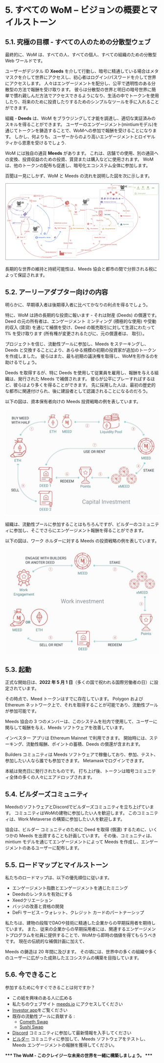 # 5. すべての WoM – ビジョンの概要とマイルストーン

## 5.1. 究極の目標 - すべての人のための分散型ウェブ

最終的に、WoM は、すべての人、すべての個人、すべての組織のための分散型 Web ワールドです。

ユーザーがデジタル ID **Xeeds** を介して行動し、暗号に精通している場合はメタマスクを介して世界にアクセスし、初心者はログイン/パスワードを介して世界にアクセスします。 人々はエンゲージメントを配分し、公平で透明性のある分散型の方法で報酬を受け取ります。 彼らは分散型の世界と明日の暗号世界に簡単で慣れ親しんだ方法でアクセスできるようになり、生活の中でトークンを使用したり、将来のために投資したりするためのシンプルなツールを手に入れることができます。

組織 - **Deeds** は、WoM をブラウジングして才能を調達し、適切な実証済みのスキルを得ることができます。 ユーザーのエンゲージメント(mintiumモデル)を通じてトークンを鋳造することで、WoMへの参加で報酬を受けることになります。 しかし、何よりも、ユーザーからのより高いエンゲージメントとロイヤルティから恩恵を受けるでしょう.

WoM には独自の通貨 **Meeds** があります。 これは、店舗での使用、別の通貨への変換、投資収益のための投資、賃貸または購入などに使用されます。 WoM は、他のトークンの配布も促進し、暗号化エコシステム全体に参加します。

百聞は一見にしかず、WoM と Meeds の流れを説明した図を次に示します。

![WoMとMeedsのフロー](en/img/wom-flows.png)

長期的な世界の維持と持続可能性は、Meeds 協会と都市の間で分担される税によって保証されます。

## 5.2. アーリーアダプター向けの内容

明らかに、早期導入者は後期導入者に比べてかなりの利点を得るでしょう。

特に、WoM は詩の長期的な投資に報います - それは財産 (Deeds) の償還です。 Deed の元の所有者は、エンゲージメント ミンティング (積極的な使用) や受動的収入 (賃貸) を通じて補償を受け、Deed の販売取引に対して生涯にわたって 1% を受け取ります (所有権が変更されるたびに、元の償還者は、 取引）。

プロジェクトを信じ、流動性プールに参加し、Meeds をステーキングし、Deeds と交換することにより、あらゆる規模の初期の投資家が追加のトークンを作成しました。 彼らはまた、最も初期の議決権を取得し、WoMを形作るのを助けるでしょう。

Deeds を取得するが、特に Deeds を使用して従業員を雇用し、報酬を与える組織は、発行された Meeds で補償されます。 彼らが公平にプレーすればするほど、彼らはより多くを得ることができます。 先に採用した人は、最初の歴史的な都市に関連付けられ、後に建設者として認識されることになるのだろう。

以下の図は、資本保有者向けの Meeds 投資戦略の例を表しています。

![出資者向けMeeds投資戦略](en/img/invest-capital.png)

組織は、流動性プールに参加することはもちろんですが、ビルダーのコミュニティに参加し、そこでさらにエンゲージメント報酬を得ることができます。

以下の図は、ワーク ホルダーに対する Meeds の投資戦略の例を表しています。

![ワークホルダーのためのMeeds投資戦略](en/img/invest-work.png)

## 5.3. 起動

正式な開始日は、**2022 年 5 月 1 日**（多くの国で祝われる国際労働者の日）に設定されています。

その時点で、Meed トークンはすでに存在しています。 Polygon および Ethereum ネットワーク上で、それを取得することが可能であり、流動性プールが参加可能です。

Meeds 協会の 3 つのメンバーは、このシステムを社内で使用して、ユーザーに関与して報酬を与え、Meeds ソフトウェアを改善しています。

インベスター アプリは Ethereum Mainnet で利用できます。 開始時には、ステーキング、流動性報酬、ポイントの蓄積、Deeds の償還が含まれます。

Builders コミュニティは Meeds ソフトウェアで稼働しており、参加、テスト、参加したい人なら誰でも参加できます。 Metamaskでログインできます。

本紙は発売日に発行されたものです。 打ち上げ後、トークンは暗号コミュニティ全体の多くの人々にエアドロップされます。

## 5.4. ビルダーズコミュニティ

MeedsのソフトウェアとDiscordでビルダーズコミュニティを立ち上げています。 コミュニティはWoMの建物に参加したい人を歓迎します。 このコミュニティは、Work Metaverse の構築に参加したい人を歓迎します。

協会は、ビルダー コミュニティのために Deed を取得 (償還) するために、いくつかの Meeds を出資することも計画しています。 その後、コミュニティは、mintium モデルを通じてエンゲージメントによって Meeds を作成し、エンゲージメントのあるユーザーに配布します。

## 5.5. ロードマップとマイルストーン

私たちのロードマップは、以下の優先順位に従います。

- エンゲージメント指数とエンゲージメントを通じたミニング
- Deedsのレンタルを有効にする
- Xeedクリエーション
- バッジの改善と資格の開発
- DeFi サービス – ウォレット、クレジット カードのパートナーシップ

私たちは、建物の段階でDAOや技術に精通した企業からの早期採用者を期待しています。 また、従来の企業からの早期採用者には、関連するエンゲージメントプログラムを社員に提供することで、WoMから即時の価値を得てもらうべきです。 現在の伝統的な補償計画に加えて、

Meeds の鋳造は 20 年間に及びます。 その頃には、世界中の多くの組織や多くのユーザーに広がった成熟したエコシステムの構築を目指しています。

## 5.6. 今できること

参加するために今すぐできることは何ですか？

- この紙を興味のある人に広める
- 私たちのウェブサイト [meeds.io](https://www.meeds.io/) にアクセスしてください
- [Investor app](https://meeds.io/investors)をご覧ください
- 既存の流動性プールに貢献する :
  - [Cometh Swap](https://swap.cometh.io/)
  - [Sushi Swap](https://sushi.com)
- [Discord](https://discord.com/invite/hAuADSq3) コミュニティに参加して最新情報を入手してください
- [ビルダー](https://meeds.io/builders) コミュニティに参加して、Meeds ソフトウェアをテストし、Meeds エンゲージメントの報酬を獲得してください。

**\*\*\* The WoM - このクレイジーな未来の世界を一緒に構築しましょう。 \*\*\***